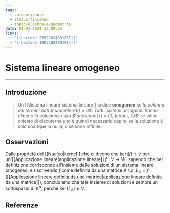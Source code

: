 ```yaml
---
tags:
  - category/note
  - status/finished
  - topic/algebra-e-geometria
date: 01-03-2024 15:09:26
links:
  - "[[Lecture 27022024091857]]"
  - "[[Lecture 19032024091914]]"
---
```

# Sistema lineare omogeneo
---
## Introduzione
> Un [[Sistema lineare|sistema lineare]] si dice **omogeneo** se _la colonna dei termini noti $\underline{b} = 0$_. _Tutti i sistemi omogenei hanno almeno la soluzione nulla $\underline{x} = (0, \cdots, 0)$_: se viene chiesto di discuterne uno è quindi necessario capire se la soluzione è solo una (quella nulla) o se sono infinite.

## Osservazioni
Dalle proprietà del [[Nucleo|kernel]] che ci dicono che $\ker(f) \leq V$ per un'[[Applicazione lineare|applicazione lineare]] $f: V \to W$, sapendo che per definizione corrisponde all'insieme delle soluzioni di un sistema lineare omogeneo, e riscrivendo $f$ come definita da una matrice $A$ t.c. $L_{A} = f$ ([[Applicazione lineare definita da una matrice|applicazione lineare definita da una matrice]]), concludiamo che tale insieme di soluzioni è sempre un sottospazio di $\mathbb{R}^{n}$, perché $\ker(L_{A}) \leq V$.

## Referenze